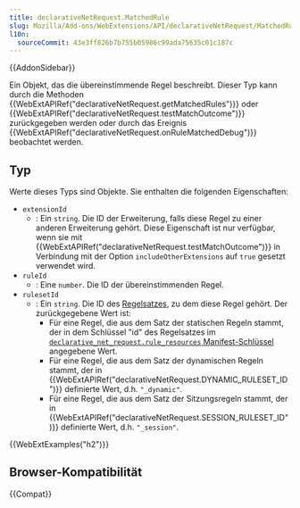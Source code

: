 ```yaml
---
title: declarativeNetRequest.MatchedRule
slug: Mozilla/Add-ons/WebExtensions/API/declarativeNetRequest/MatchedRule
l10n:
  sourceCommit: 43e3ff826b7b755b05986c99ada75635c01c187c
---
```


{{AddonSidebar}}

Ein Objekt, das die übereinstimmende Regel beschreibt. Dieser Typ kann durch die Methoden {{WebExtAPIRef("declarativeNetRequest.getMatchedRules")}} oder {{WebExtAPIRef("declarativeNetRequest.testMatchOutcome")}} zurückgegeben werden oder durch das Ereignis {{WebExtAPIRef("declarativeNetRequest.onRuleMatchedDebug")}} beobachtet werden.

## Typ

Werte dieses Typs sind Objekte. Sie enthalten die folgenden Eigenschaften:

- `extensionId`
  - : Ein `string`. Die ID der Erweiterung, falls diese Regel zu einer anderen Erweiterung gehört. Diese Eigenschaft ist nur verfügbar, wenn sie mit {{WebExtAPIRef("declarativeNetRequest.testMatchOutcome")}} in Verbindung mit der Option `includeOtherExtensions` auf `true` gesetzt verwendet wird.
- `ruleId`
  - : Eine `number`. Die ID der übereinstimmenden Regel.
- `rulesetId`
  - : Ein `string`. Die ID des [Regelsatzes](/de/docs/Mozilla/Add-ons/WebExtensions/API/declarativeNetRequest#rulesets), zu dem diese Regel gehört. Der zurückgegebene Wert ist:
    - Für eine Regel, die aus dem Satz der statischen Regeln stammt, der in dem Schlüssel "id" des Regelsatzes im [`declarative_net_request.rule_resources` Manifest-Schlüssel](/de/docs/Mozilla/Add-ons/WebExtensions/manifest.json/declarative_net_request) angegebene Wert.
    - Für eine Regel, die aus dem Satz der dynamischen Regeln stammt, der in {{WebExtAPIRef("declarativeNetRequest.DYNAMIC_RULESET_ID")}} definierte Wert, d.h. `"_dynamic"`.
    - Für eine Regel, die aus dem Satz der Sitzungsregeln stammt, der in {{WebExtAPIRef("declarativeNetRequest.SESSION_RULESET_ID")}} definierte Wert, d.h. `"_session"`.

{{WebExtExamples("h2")}}

## Browser-Kompatibilität

{{Compat}}
